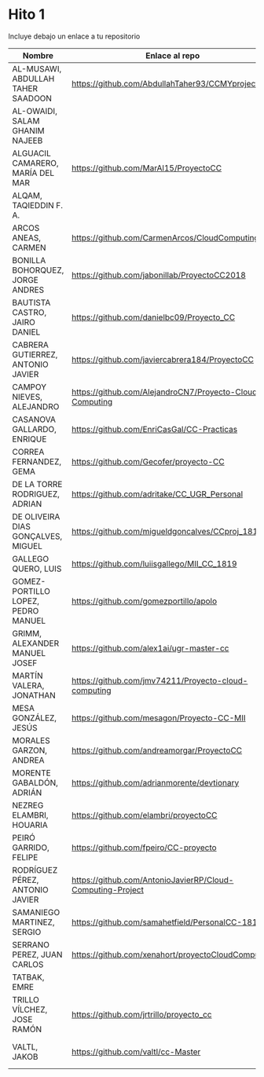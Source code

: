 # Hito 1

Incluye debajo un enlace a tu repositorio

| Nombre   | Enlace al repo | Versión |
|----------|--------------- |---------|
| AL-MUSAWI,  ABDULLAH TAHER SAADOON | https://github.com/AbdullahTaher93/CCMYproject | 0.2 |
| AL-OWAIDI,  SALAM GHANIM NAJEEB | | |
| ALGUACIL CAMARERO,  MARÍA DEL MAR | https://github.com/MarAl15/ProyectoCC | 1.5 **Reenviado** |
| ALQAM,  TAQIEDDIN F. A. | | |
| ARCOS ANEAS, CARMEN | https://github.com/CarmenArcos/CloudComputing | 1 |
| BONILLA BOHORQUEZ,  JORGE ANDRES | https://github.com/jabonillab/ProyectoCC2018 | 1.2 **Reenviado** |
| BAUTISTA CASTRO,  JAIRO DANIEL | https://github.com/danielbc09/Proyecto_CC | 1 |
| CABRERA GUTIERREZ,  ANTONIO JAVIER | https://github.com/javiercabrera184/ProyectoCC | 0.2 |
| CAMPOY NIEVES, ALEJANDRO | https://github.com/AlejandroCN7/Proyecto-Cloud-Computing | 1 **Reenviado**|
| CASANOVA GALLARDO, ENRIQUE | https://github.com/EnriCasGal/CC-Practicas | 1.1 **Reenviado** |
| CORREA FERNANDEZ,  GEMA | https://github.com/Gecofer/proyecto-CC | 1 **Reenviado** |
| DE LA TORRE RODRIGUEZ,  ADRIAN | https://github.com/adritake/CC_UGR_Personal | 1.5 **Reenviado** |
| DE OLIVEIRA DIAS GONÇALVES, MIGUEL | https://github.com/migueldgoncalves/CCproj_1819 | 2.0.0 **Reenviado** |
| GALLEGO QUERO,  LUIS | https://github.com/luiisgallego/MII_CC_1819 | 1 **Reenviado** |
| GOMEZ-PORTILLO LOPEZ,  PEDRO MANUEL | https://github.com/gomezportillo/apolo | 3 **Reenviado** |
| GRIMM,  ALEXANDER MANUEL JOSEF | https://github.com/alex1ai/ugr-master-cc | 1.1 **Reenviado** |
| MARTÍN VALERA, JONATHAN | https://github.com/jmv74211/Proyecto-cloud-computing | 0.1 |
| MESA GONZÁLEZ, JESÚS | https://github.com/mesagon/Proyecto-CC-MII | 2 **Reenviado** |
| MORALES GARZON,  ANDREA | https://github.com/andreamorgar/ProyectoCC | 1 **Reenviado** |
| MORENTE GABALDÓN, ADRIÁN | https://github.com/adrianmorente/devtionary | 3 **Reenviado** |
| NEZREG ELAMBRI,   HOUARIA | https://github.com/elambri/proyectoCC | |
| PEIRÓ GARRIDO,  FELIPE | https://github.com/fpeiro/CC-proyecto | 1.1 **Reenviado** |
| RODRÍGUEZ PÉREZ, ANTONIO JAVIER | https://github.com/AntonioJavierRP/Cloud-Computing-Project | 1.0 |
| SAMANIEGO MARTINEZ,  SERGIO | https://github.com/samahetfield/PersonalCC-1819 | 1.2 **Reenviado** |
| SERRANO PEREZ,  JUAN CARLOS | https://github.com/xenahort/proyectoCloudComputing | 4 **Reenviado** |
| TATBAK,  EMRE | | |
| TRILLO VÍLCHEZ,  JOSE RAMÓN | https://github.com/jrtrillo/proyecto_cc | 0.1 |
| VALTL,  JAKOB | https://github.com/valtl/cc-Master | 4.0 **Reenviado 2** |
